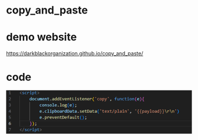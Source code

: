 # copy_and_paste
# demo website 
https://darkblackorganization.github.io/copy_and_paste/

# code 
![image](code.png)

